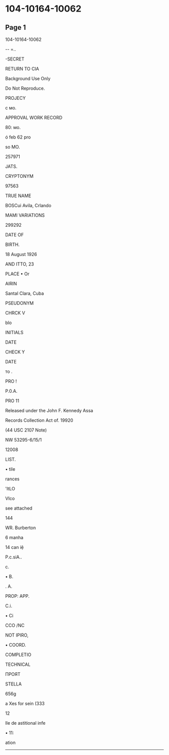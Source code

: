# 104-10164-10062

## Page 1

104-10164-10062

-- =..

-SECRET

RETURN TO CIA

Background Use Only

Do Not Reproduce.

PROJECY

с мо.

APPROVAL WORK RECORD

80: мо.

ó feb 62 pro

so MO.

257971

JATS.

CRYPTONYM

97563

TRUE NAME

BOSCui Avila, Crlando

MAMI VARIATIONS

299292

DATE OF

BIRTH.

18 August 1926

AND ITTO, 23

PLACE • Or

AIRIN

Santal Clara, Cuba

PSEUDONYM

CHRCK V

blo

INITIALS

DATE

CHECK Y

DATE

то .

PRO !

P.0.А.

PRO 11

Released under the John F. Kennedy Assa

Records Collection Act of. 19920

(44 USC 2107 Note)

NW 53295-6/15/1

12008

LIST.

• tile

rances

'ItLO

VIco

see attached

144

WR. Burberton

6 manha

14 can iệ

P.c.siA..

c.

• В.

. А.

PROP: APP.

C.i.

• Ci

CCO /NC

NOT IPIRO,

• COORD.

COMPLETIO

TECHNICAL

ПРОЯТ

STELLA

656g

a Xes for sein (333

12

Ile de astitional infe

• 11:

ation

---

